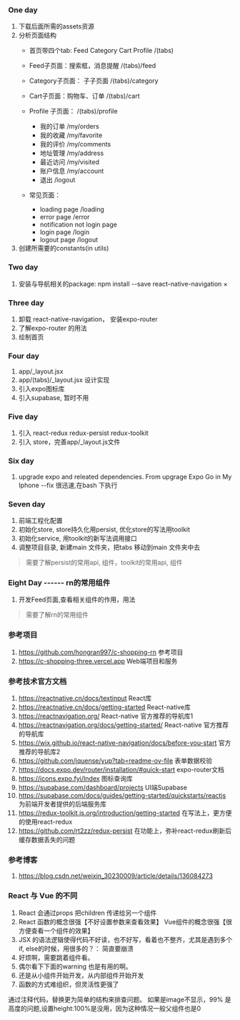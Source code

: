 ### One day
1. 下载后面所需的assets资源 
2. 分析页面结构
   - 首页带四个tab: Feed Category Cart Profile   /(tabs)
   - Feed子页面：搜索框，消息提醒  /(tabs)/feed
   - Category子页面： 子子页面  /(tabs)/category
   - Cart子页面：购物车、订单  /(tabs)/cart
   - Profile 子页面：  /(tabs)/profile
       - 我的订单 /my/orders
       - 我的收藏 /my/favorite
       - 我的评价 /my/comments
       - 地址管理 /my/address
       - 最近访问 /my/visited
       - 账户信息 /my/account
       - 退出  /logout

   - 常见页面：
     - loading page  /loading
     - error page  /error
     - notification not login page   
     - login page  /login
     - logout page  /logout
3. 创建所需要的constants(in utils)

### Two day
1. 安装与导航相关的package: npm install --save react-native-navigation  ×

### Three day
1. 卸载 react-native-navigation， 安装expo-router
2. 了解expo-router 的用法
3. 绘制首页

### Four day
1. app/_layout.jsx
2. app/(tabs)/_layout.jsx  设计实现
3. 引入expo图标库
4. 引入supabase, 暂时不用

### Five day
1. 引入 react-redux redux-persist redux-toolkit
2. 引入 store，完善app/_layout.js文件

### Six day
1. upgrade expo and releated dependencies.  From upgrage Expo Go in My Iphone  --fix 很迅速,在bash 下执行

### Seven day
1. 前端工程化配置
2. 初始化store, store持久化用persist, 优化store的写法用toolkit
3. 初始化service, 用toolkit的新写法调用接口
4. 调整项目目录, 新建main 文件夹，把tabs 移动到main 文件夹中去
> 需要了解persist的常用api, 组件，toolkit的常用api, 组件

### Eight Day ------ rn的常用组件
1. 开发Feed页面,查看相关组件的作用，用法
> 需要了解rn的常用组件


### 参考项目
1. https://github.com/hongran997/c-shopping-rn 参考项目
2. https://c-shopping-three.vercel.app  Web端项目和服务


### 参考技术官方文档
1. https://reactnative.cn/docs/textinput  React库
2. https://reactnative.cn/docs/getting-started React-native库
3. https://reactnavigation.org/  React-native 官方推荐的导航库1
4. https://reactnavigation.org/docs/getting-started/ React-native 官方推荐的导航库
5. https://wix.github.io/react-native-navigation/docs/before-you-start  官方推荐的导航库2
6. https://github.com/jquense/yup?tab=readme-ov-file  表单数据校验
7. https://docs.expo.dev/router/installation/#quick-start  expo-router文档
8. https://icons.expo.fyi/Index 图标查询库
9. https://supabase.com/dashboard/projects  UI端Supabase
10. https://supabase.com/docs/guides/getting-started/quickstarts/reactjs  为前端开发者提供的后端服务库
11. https://redux-toolkit.js.org/introduction/getting-started  在写法上，更方便的使用react-redux
12. https://github.com/rt2zz/redux-persist  在功能上，弥补react-redux刷新后缓存数据丢失的问题


### 参考博客
1. https://blog.csdn.net/weixin_30230009/article/details/136084273

### React 与 Vue 的不同
1. React 会通过props 把children 传递给另一个组件
2. React 函数的概念很强【不好设置参数来查看效果】 Vue组件的概念很强【很方便查看一个组件的效果】
3. JSX 的语法逻辑使得代码不好读，也不好写，看着也不整齐，尤其是遇到多个if, else的时候，用很多的？： 简直要崩溃
4. 好烦啊，需要跳着组件看。
5. 偶尔看下下面的warning 也是有用的啊。
6. 还是从小组件开始开发，从内部组件开始开发
7. 函数的方式难组织，但灵活性更强了



通过注释代码，替换更为简单的结构来排查问题。
如果是image不显示，99% 是高度的问题,设置height:100%是没用，因为这种情况一般父组件也是0 